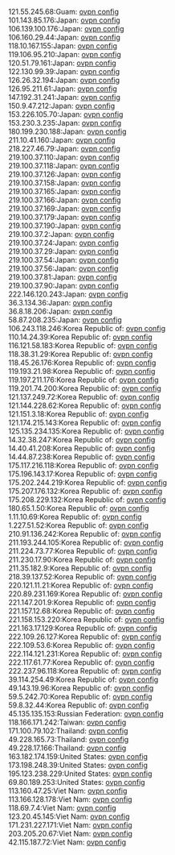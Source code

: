 121.55.245.68:Guam: [ovpn config](vpn/121_55_245_68.ovpn)  
101.143.85.176:Japan: [ovpn config](vpn/101_143_85_176.ovpn)  
106.139.100.176:Japan: [ovpn config](vpn/106_139_100_176.ovpn)  
106.160.29.44:Japan: [ovpn config](vpn/106_160_29_44.ovpn)  
118.10.167.155:Japan: [ovpn config](vpn/118_10_167_155.ovpn)  
119.106.95.210:Japan: [ovpn config](vpn/119_106_95_210.ovpn)  
120.51.79.161:Japan: [ovpn config](vpn/120_51_79_161.ovpn)  
122.130.99.39:Japan: [ovpn config](vpn/122_130_99_39.ovpn)  
126.26.32.194:Japan: [ovpn config](vpn/126_26_32_194.ovpn)  
126.95.211.61:Japan: [ovpn config](vpn/126_95_211_61.ovpn)  
147.192.31.241:Japan: [ovpn config](vpn/147_192_31_241.ovpn)  
150.9.47.212:Japan: [ovpn config](vpn/150_9_47_212.ovpn)  
153.226.105.70:Japan: [ovpn config](vpn/153_226_105_70.ovpn)  
153.230.3.235:Japan: [ovpn config](vpn/153_230_3_235.ovpn)  
180.199.230.188:Japan: [ovpn config](vpn/180_199_230_188.ovpn)  
211.10.41.160:Japan: [ovpn config](vpn/211_10_41_160.ovpn)  
218.227.46.79:Japan: [ovpn config](vpn/218_227_46_79.ovpn)  
219.100.37.110:Japan: [ovpn config](vpn/219_100_37_110.ovpn)  
219.100.37.118:Japan: [ovpn config](vpn/219_100_37_118.ovpn)  
219.100.37.126:Japan: [ovpn config](vpn/219_100_37_126.ovpn)  
219.100.37.158:Japan: [ovpn config](vpn/219_100_37_158.ovpn)  
219.100.37.165:Japan: [ovpn config](vpn/219_100_37_165.ovpn)  
219.100.37.166:Japan: [ovpn config](vpn/219_100_37_166.ovpn)  
219.100.37.169:Japan: [ovpn config](vpn/219_100_37_169.ovpn)  
219.100.37.179:Japan: [ovpn config](vpn/219_100_37_179.ovpn)  
219.100.37.190:Japan: [ovpn config](vpn/219_100_37_190.ovpn)  
219.100.37.2:Japan: [ovpn config](vpn/219_100_37_2.ovpn)  
219.100.37.24:Japan: [ovpn config](vpn/219_100_37_24.ovpn)  
219.100.37.29:Japan: [ovpn config](vpn/219_100_37_29.ovpn)  
219.100.37.54:Japan: [ovpn config](vpn/219_100_37_54.ovpn)  
219.100.37.56:Japan: [ovpn config](vpn/219_100_37_56.ovpn)  
219.100.37.81:Japan: [ovpn config](vpn/219_100_37_81.ovpn)  
219.100.37.90:Japan: [ovpn config](vpn/219_100_37_90.ovpn)  
222.146.120.243:Japan: [ovpn config](vpn/222_146_120_243.ovpn)  
36.3.134.36:Japan: [ovpn config](vpn/36_3_134_36.ovpn)  
36.8.18.206:Japan: [ovpn config](vpn/36_8_18_206.ovpn)  
58.87.208.235:Japan: [ovpn config](vpn/58_87_208_235.ovpn)  
106.243.118.246:Korea Republic of: [ovpn config](vpn/106_243_118_246.ovpn)  
110.14.24.39:Korea Republic of: [ovpn config](vpn/110_14_24_39.ovpn)  
116.121.58.183:Korea Republic of: [ovpn config](vpn/116_121_58_183.ovpn)  
118.38.31.29:Korea Republic of: [ovpn config](vpn/118_38_31_29.ovpn)  
118.45.26.176:Korea Republic of: [ovpn config](vpn/118_45_26_176.ovpn)  
119.193.21.98:Korea Republic of: [ovpn config](vpn/119_193_21_98.ovpn)  
119.197.211.176:Korea Republic of: [ovpn config](vpn/119_197_211_176.ovpn)  
119.201.74.200:Korea Republic of: [ovpn config](vpn/119_201_74_200.ovpn)  
121.137.249.72:Korea Republic of: [ovpn config](vpn/121_137_249_72.ovpn)  
121.144.228.62:Korea Republic of: [ovpn config](vpn/121_144_228_62.ovpn)  
121.151.3.18:Korea Republic of: [ovpn config](vpn/121_151_3_18.ovpn)  
121.174.215.143:Korea Republic of: [ovpn config](vpn/121_174_215_143.ovpn)  
125.135.234.135:Korea Republic of: [ovpn config](vpn/125_135_234_135.ovpn)  
14.32.38.247:Korea Republic of: [ovpn config](vpn/14_32_38_247.ovpn)  
14.40.41.208:Korea Republic of: [ovpn config](vpn/14_40_41_208.ovpn)  
14.44.87.238:Korea Republic of: [ovpn config](vpn/14_44_87_238.ovpn)  
175.117.216.118:Korea Republic of: [ovpn config](vpn/175_117_216_118.ovpn)  
175.196.143.17:Korea Republic of: [ovpn config](vpn/175_196_143_17.ovpn)  
175.202.244.219:Korea Republic of: [ovpn config](vpn/175_202_244_219.ovpn)  
175.207.176.132:Korea Republic of: [ovpn config](vpn/175_207_176_132.ovpn)  
175.208.229.132:Korea Republic of: [ovpn config](vpn/175_208_229_132.ovpn)  
180.65.1.50:Korea Republic of: [ovpn config](vpn/180_65_1_50.ovpn)  
1.11.10.69:Korea Republic of: [ovpn config](vpn/1_11_10_69.ovpn)  
1.227.51.52:Korea Republic of: [ovpn config](vpn/1_227_51_52.ovpn)  
210.91.136.242:Korea Republic of: [ovpn config](vpn/210_91_136_242.ovpn)  
211.193.244.105:Korea Republic of: [ovpn config](vpn/211_193_244_105.ovpn)  
211.224.73.77:Korea Republic of: [ovpn config](vpn/211_224_73_77.ovpn)  
211.230.17.90:Korea Republic of: [ovpn config](vpn/211_230_17_90.ovpn)  
211.35.182.9:Korea Republic of: [ovpn config](vpn/211_35_182_9.ovpn)  
218.39.137.52:Korea Republic of: [ovpn config](vpn/218_39_137_52.ovpn)  
220.121.11.21:Korea Republic of: [ovpn config](vpn/220_121_11_21.ovpn)  
220.89.231.169:Korea Republic of: [ovpn config](vpn/220_89_231_169.ovpn)  
221.147.201.9:Korea Republic of: [ovpn config](vpn/221_147_201_9.ovpn)  
221.157.12.68:Korea Republic of: [ovpn config](vpn/221_157_12_68.ovpn)  
221.158.153.220:Korea Republic of: [ovpn config](vpn/221_158_153_220.ovpn)  
221.163.17.129:Korea Republic of: [ovpn config](vpn/221_163_17_129.ovpn)  
222.109.26.127:Korea Republic of: [ovpn config](vpn/222_109_26_127.ovpn)  
222.109.53.6:Korea Republic of: [ovpn config](vpn/222_109_53_6.ovpn)  
222.114.121.231:Korea Republic of: [ovpn config](vpn/222_114_121_231.ovpn)  
222.117.61.77:Korea Republic of: [ovpn config](vpn/222_117_61_77.ovpn)  
222.237.96.118:Korea Republic of: [ovpn config](vpn/222_237_96_118.ovpn)  
39.114.254.49:Korea Republic of: [ovpn config](vpn/39_114_254_49.ovpn)  
49.143.19.96:Korea Republic of: [ovpn config](vpn/49_143_19_96.ovpn)  
59.5.242.70:Korea Republic of: [ovpn config](vpn/59_5_242_70.ovpn)  
59.8.32.44:Korea Republic of: [ovpn config](vpn/59_8_32_44.ovpn)  
45.135.135.153:Russian Federation: [ovpn config](vpn/45_135_135_153.ovpn)  
118.166.171.242:Taiwan: [ovpn config](vpn/118_166_171_242.ovpn)  
171.100.79.102:Thailand: [ovpn config](vpn/171_100_79_102.ovpn)  
49.228.165.73:Thailand: [ovpn config](vpn/49_228_165_73.ovpn)  
49.228.17.166:Thailand: [ovpn config](vpn/49_228_17_166.ovpn)  
163.182.174.159:United States: [ovpn config](vpn/163_182_174_159.ovpn)  
173.198.248.39:United States: [ovpn config](vpn/173_198_248_39.ovpn)  
195.123.238.229:United States: [ovpn config](vpn/195_123_238_229.ovpn)  
69.80.189.253:United States: [ovpn config](vpn/69_80_189_253.ovpn)  
113.160.47.25:Viet Nam: [ovpn config](vpn/113_160_47_25.ovpn)  
113.166.128.178:Viet Nam: [ovpn config](vpn/113_166_128_178.ovpn)  
118.69.7.4:Viet Nam: [ovpn config](vpn/118_69_7_4.ovpn)  
123.20.45.145:Viet Nam: [ovpn config](vpn/123_20_45_145.ovpn)  
171.231.227.171:Viet Nam: [ovpn config](vpn/171_231_227_171.ovpn)  
203.205.20.67:Viet Nam: [ovpn config](vpn/203_205_20_67.ovpn)  
42.115.187.72:Viet Nam: [ovpn config](vpn/42_115_187_72.ovpn)  

